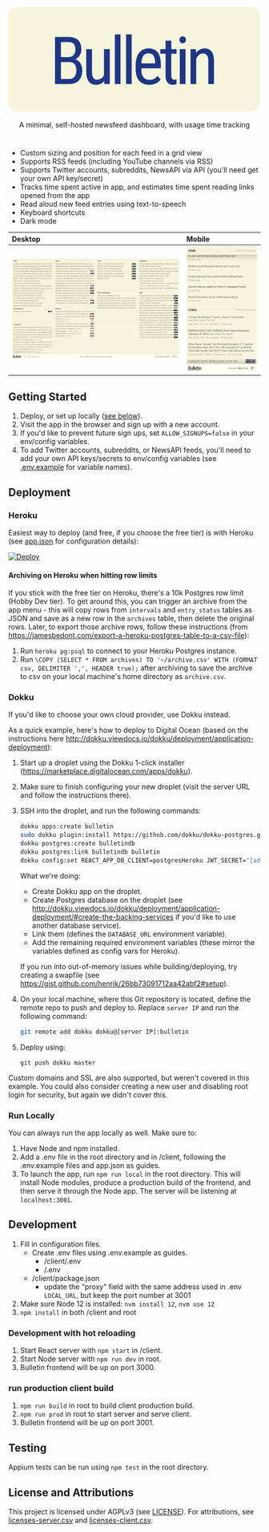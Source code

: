 <p align="center"><img src="./bulletin3.svg"/></p>
<p align="center">A minimal, self-hosted newsfeed dashboard, with usage time tracking</p>

#

- Custom sizing and position for each feed in a grid view
- Supports RSS feeds (including YouTube channels via RSS)
- Supports Twitter accounts, subreddits, NewsAPI via API (you'll need get your own API key/secret)
- Tracks time spent active in app, and estimates time spent reading links opened from the app
- Read aloud new feed entries using text-to-speech
- Keyboard shortcuts
- Dark mode

| Desktop                   | Mobile                  |
| :------------------------ | :---------------------- |
| ![desktop](./desktop.png) | ![mobile](./mobile.png) |

## Getting Started

1. Deploy, or set up locally ([see below](#deployment)).
2. Visit the app in the browser and sign up with a new account.
3. If you'd like to prevent future sign ups, set `ALLOW_SIGNUPS=false` in your env/config variables.
4. To add Twitter accounts, subreddits, or NewsAPI feeds, you'll need to add your own API keys/secrets to env/config variables (see [.env.example](../.env.example) for variable names).

## Deployment

### Heroku

Easiest way to deploy (and free, if you choose the free tier) is with Heroku (see [app.json](../app.json) for configuration details):

[![Deploy](https://www.herokucdn.com/deploy/button.svg)](https://heroku.com/deploy?template=https://github.com/kentph/bulletin)

#### Archiving on Heroku when hitting row limits

If you stick with the free tier on Heroku, there's a 10k Postgres row limit (Hobby Dev tier). To get around this, you can trigger an archive from the app menu - this will copy rows from `intervals` and `entry_status` tables as JSON and save as a new row in the `archives` table, then delete the original rows. Later, to export those archive rows, follow these instructions (from <https://jamesbedont.com/export-a-heroku-postgres-table-to-a-csv-file>):

1. Run `heroku pg:psql` to connect to your Heroku Postgres instance.
2. Run `\COPY (SELECT * FROM archives) TO '~/archive.csv' WITH (FORMAT csv, DELIMITER ',', HEADER true);` after archiving to save the archive to csv on your local machine's home directory as `archive.csv`.

### Dokku

If you'd like to choose your own cloud provider, use Dokku instead.

As a quick example, here's how to deploy to Digital Ocean (based on the instructions here <http://dokku.viewdocs.io/dokku/deployment/application-deployment>):

1. Start up a droplet using the Dokku 1-click installer (<https://marketplace.digitalocean.com/apps/dokku>).
2. Make sure to finish configuring your new droplet (visit the server URL and follow the instructions there).
3. SSH into the droplet, and run the following commands:

   ```bash
   dokku apps:create bulletin
   sudo dokku plugin:install https://github.com/dokku/dokku-postgres.git
   dokku postgres:create bulletindb
   dokku postgres:link bulletindb bulletin
   dokku config:set REACT_APP_DB_CLIENT=postgresHeroku JWT_SECRET="[add your secret here]" GENERATE_SOURCEMAP=false ALLOW_SIGNUPS=true TZ=America/New_York
   ```

   What we're doing:

   - Create Dokku app on the droplet.
   - Create Postgres database on the droplet (see <http://dokku.viewdocs.io/dokku/deployment/application-deployment/#create-the-backing-services> if you'd like to use another database service).
   - Link them (defines the `DATABASE_URL` environment variable).
   - Add the remaining required environment variables (these mirror the variables defined as config vars for Heroku).

   If you run into out-of-memory issues while building/deploying, try creating a swapfile (see <https://gist.github.com/henrik/26bb73091712aa42abf2#setup>).

4. On your local machine, where this Git repository is located, define the remote repo to push and deploy to. Replace `server IP` and run the following command:

   ```bash
   git remote add dokku dokku@[server IP]:bulletin
   ```

5. Deploy using:

   ```
   git push dokku master
   ```

Custom domains and SSL are also supported, but weren't covered in this example. You could also consider creating a new user and disabling root login for security, but again we didn't cover this.

### Run Locally

You can always run the app locally as well. Make sure to:

1. Have Node and npm installed.
2. Add a .env file in the root directory and in /client, following the .env.example files and app.json as guides.
3. To launch the app, run `npm run local` in the root directory. This will install Node modules, produce a production build of the frontend, and then serve it through the Node app. The server will be listening at `localhost:3001`.

## Development

1. Fill in configuration files.
   - Create .env files using .env.example as guides.
     - /client/.env
     - /.env
   - /client/package.json
     - update the "proxy" field with the same address used in .env `LOCAL_URL`, but keep the port number at 3001
2. Make sure Node 12 is installed: `nvm install 12`, `nvm use 12`
3. `npm install` in both /client and root

### Development with hot reloading

1. Start React server with `npm start` in /client.
2. Start Node server with `npm run dev` in root.
3. Bulletin frontend will be up on port 3000.

### run production client build

1. `npm run build` in root to build client production build.
2. `npm run prod` in root to start server and serve client.
3. Bulletin frontend will be up on port 3001.

## Testing

Appium tests can be run using `npm test` in the root directory.

## License and Attributions

This project is licensed under AGPLv3 (see [LICENSE](./LICENSE)). For attributions, see [licenses-server.csv](/docs/licenses-server.csv) and [licenses-client.csv](/docs/licenses-client.csv).
